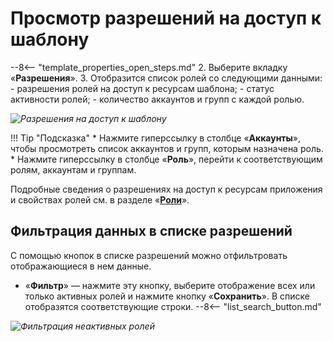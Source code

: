 # Просмотр разрешений на доступ к шаблону

--8<-- "template_properties_open_steps.md"
2. Выберите вкладку «**Разрешения**».
3. Отобразится список ролей со следующими данными:
      - разрешения ролей на доступ к ресурсам шаблона;
      - статус активности ролей;
      - количество аккаунтов и групп с каждой ролью.

*![Разрешения на доступ к шаблону](process_templates_permissions.png)*

!!! Tip "Подсказка"
    * Нажмите гиперссылку в столбце «**Аккаунты**», чтобы просмотреть список аккаунтов и групп, которым назначена роль.
    * Нажмите гиперссылку в столбце «**Роль**», перейти к соответствующим ролям, аккаунтам и группам.

Подробные сведения о разрешениях на доступ к ресурсам приложения и свойствах ролей см. в разделе «**[Роли](roles_in_application.md)**».

## Фильтрация данных в списке разрешений

С помощью кнопок в списке разрешений можно отфильтровать отображающиеся в нем данные.

* «**Фильтр**» <i class="fa-light fa-filter"></i> — нажмите эту кнопку, выберите отображение всех или только активных ролей и нажмите кнопку «**Сохранить**». В списке отобразятся соответствующие строки.
--8<-- "list_search_button.md"

*![Фильтрация неактивных ролей](template_permissions_audit_filtering.png)*
